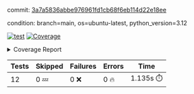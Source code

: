 commit: [3a7a5836abbe976961fd1cb68f6eb114d22e18ee](https://github.com/rcmdnk/inherit-docstring/tree/3a7a5836abbe976961fd1cb68f6eb114d22e18ee)

condition: branch=main, os=ubuntu-latest, python_version=3.12

[![test](https://github.com/rcmdnk/inherit-docstring/actions/workflows/test.yml/badge.svg)](https://github.com/rcmdnk/inherit-docstring/actions/runs/8606727595)
<a href="https://github.com/rcmdnk/inherit-docstring/blob/3a7a5836abbe976961fd1cb68f6eb114d22e18ee/README.md"><img alt="Coverage" src="https://img.shields.io/badge/Coverage-100%25-brightgreen.svg" /></a><details><summary>Coverage Report </summary><table><tr><th>File</th><th>Stmts</th><th>Miss</th><th>Cover</th></tr><tbody><tr><td><b>TOTAL</b></td><td><b>114</b></td><td><b>0</b></td><td><b>100%</b></td></tr></tbody></table></details>

| Tests | Skipped | Failures | Errors | Time |
| ----- | ------- | -------- | -------- | ------------------ |
| 12 | 0 :zzz: | 0 :x: | 0 :fire: | 1.135s :stopwatch: |

